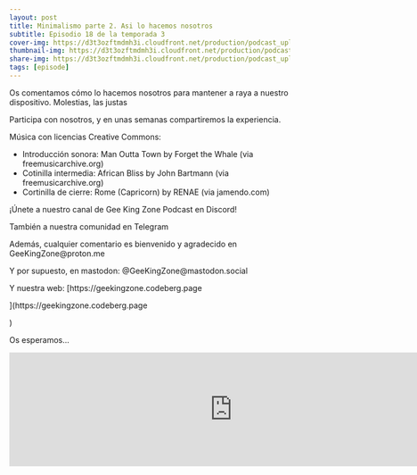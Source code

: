```yaml
---
layout: post
title: Minimalismo parte 2. Asi lo hacemos nosotros
subtitle: Episodio 18 de la temporada 3
cover-img: https://d3t3ozftmdmh3i.cloudfront.net/production/podcast_uploaded_nologo/14743809/14743809-1619370377976-ce118b9b0f9a8.jpg
thumbnail-img: https://d3t3ozftmdmh3i.cloudfront.net/production/podcast_uploaded_nologo/14743809/14743809-1619370377976-ce118b9b0f9a8.jpg
share-img: https://d3t3ozftmdmh3i.cloudfront.net/production/podcast_uploaded_nologo/14743809/14743809-1619370377976-ce118b9b0f9a8.jpg
tags: [episode]
---
```


<p>Os comentamos cómo lo hacemos nosotros para mantener a raya a nuestro dispositivo. Molestias, las justas</p>
<p>Participa con nosotros, y en unas semanas compartiremos la experiencia.</p>
<p>Música con licencias Creative Commons:</p>
<ul>
 <li>Introducción sonora: Man Outta Town by Forget the Whale (via freemusicarchive.org)</li>
 <li>Cotinilla intermedia: African Bliss by John Bartmann (via freemusicarchive.org)</li>
  <li>Cortinilla de cierre: Rome (Capricorn) by RENAE (via jamendo.com)</li>
</ul>
<p>¡Únete a nuestro canal de Gee King Zone Podcast en Discord!</p>
<p>También a nuestra comunidad en Telegram</p>
<p>Además, cualquier comentario es bienvenido y agradecido en GeeKingZone@proton.me</p>
<p>Y por supuesto, en mastodon: @GeeKingZone@mastodon.social</p>
<p>Y nuestra web: [https://geekingzone.codeberg.page</p>](https://geekingzone.codeberg.page</p>)
<p>Os esperamos...</p>
<iframe src='https://podcasters.spotify.com/pod/show/geekingzone/embed/episodes/Minimalismo-parte-2--As-lo-hacemos-nosotros-e1qgbho' height='204px' width='800px' frameborder='0' scrolling='no'></iframe>